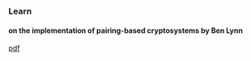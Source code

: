 ### Learn
#### on the implementation of pairing-based cryptosystems by Ben Lynn
[pdf](https://crypto.stanford.edu/pbc/thesis.pdf)
